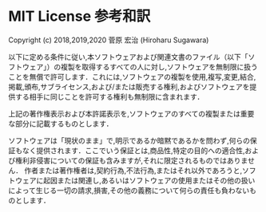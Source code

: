 # MIT License 参考和訳

Copyright (c) 2018,2019,2020  菅原 宏治 (Hiroharu Sugawara)

以下に定める条件に従い,本ソフトウェアおよび関連文書のファイル（以下「ソフトウェア」）の複製を取得するすべての人に対し,ソフトウェアを無制限に扱うことを無償で許可します．これには,ソフトウェアの複製を使用,複写,変更,結合,掲載,頒布,サブライセンス,および/または販売する権利,およびソフトウェアを提供する相手に同じことを許可する権利も無制限に含まれます．

上記の著作権表示および本許諾表示を,ソフトウェアのすべての複製または重要な部分に記載するものとします．

ソフトウェアは「現状のまま」で,明示であるか暗黙であるかを問わず,何らの保証もなく提供されます．ここでいう保証とは,商品性,特定の目的への適合性,および権利非侵害についての保証も含みますが,それに限定されるものではありません． 作者または著作権者は,契約行為,不法行為,またはそれ以外であろうと,ソフトウェアに起因または関連し,あるいはソフトウェアの使用またはその他の扱いによって生じる一切の請求,損害,その他の義務について何らの責任も負わないものとします．
